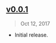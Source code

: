 ## [v0.0.1]
> Oct 12, 2017

- Initial release.

[v0.0.1]: https://github.com/rstacruz/ionicons-inline/tree/v0.0.1

